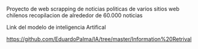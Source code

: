 Proyecto de web scrapping de noticias politicas de varios sitios web chilenos
recopilacion de alrededor de 60.000 noticias

Link del modelo de inteligencia Artifical

https://github.com/EduardoPalma/IA/tree/master/Information%20Retrival
